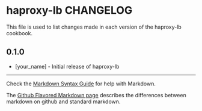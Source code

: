 haproxy-lb CHANGELOG
====================

This file is used to list changes made in each version of the haproxy-lb cookbook.

0.1.0
-----
- [your_name] - Initial release of haproxy-lb

- - -
Check the [Markdown Syntax Guide](http://daringfireball.net/projects/markdown/syntax) for help with Markdown.

The [Github Flavored Markdown page](http://github.github.com/github-flavored-markdown/) describes the differences between markdown on github and standard markdown.
